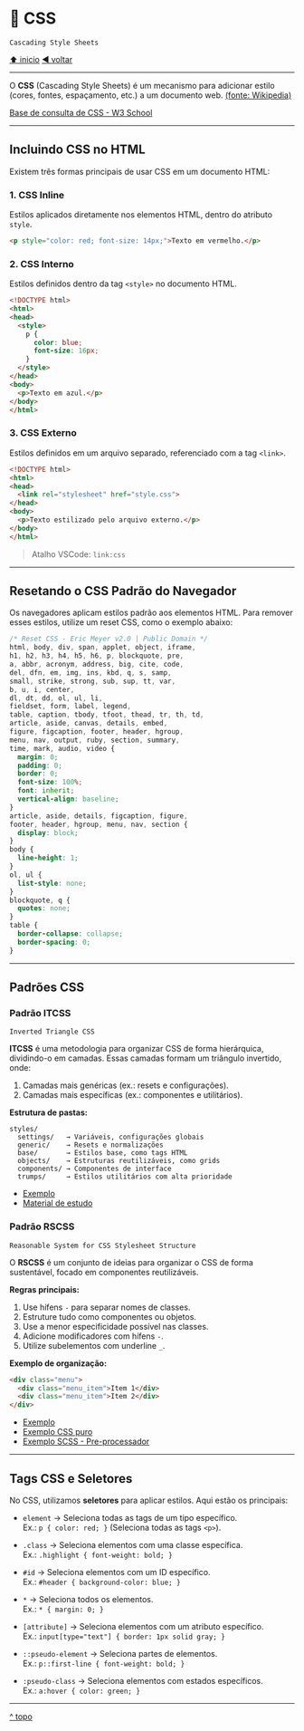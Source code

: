 # 🎨 CSS

`Cascading Style Sheets`

[⬆️ inicio](../../Readme.md)
[◀️ voltar](../Readme.md)  

---

O **CSS** (Cascading Style Sheets) é um mecanismo para adicionar estilo (cores, fontes, espaçamento, etc.) a um documento web. [(fonte: Wikipedia)](https://pt.wikipedia.org/wiki/CSS)  

[Base de consulta de CSS - W3 School](https://www.w3schools.com/css/default.asp)

---

## Incluindo CSS no HTML

Existem três formas principais de usar CSS em um documento HTML:

### 1. CSS Inline
Estilos aplicados diretamente nos elementos HTML, dentro do atributo `style`.

```html
<p style="color: red; font-size: 14px;">Texto em vermelho.</p>
```

### 2. CSS Interno
Estilos definidos dentro da tag `<style>` no documento HTML.

```html
<!DOCTYPE html>
<html>
<head>
  <style>
    p {
      color: blue;
      font-size: 16px;
    }
  </style>
</head>
<body>
  <p>Texto em azul.</p>
</body>
</html>
```

### 3. CSS Externo
Estilos definidos em um arquivo separado, referenciado com a tag `<link>`.

```html
<!DOCTYPE html>
<html>
<head>
  <link rel="stylesheet" href="style.css">
</head>
<body>
  <p>Texto estilizado pelo arquivo externo.</p>
</body>
</html>
```

> Atalho VSCode: `link:css`

---

## Resetando o CSS Padrão do Navegador

Os navegadores aplicam estilos padrão aos elementos HTML. Para remover esses estilos, utilize um reset CSS, como o exemplo abaixo:

```css
/* Reset CSS - Eric Meyer v2.0 | Public Domain */
html, body, div, span, applet, object, iframe,
h1, h2, h3, h4, h5, h6, p, blockquote, pre,
a, abbr, acronym, address, big, cite, code,
del, dfn, em, img, ins, kbd, q, s, samp,
small, strike, strong, sub, sup, tt, var,
b, u, i, center,
dl, dt, dd, ol, ul, li,
fieldset, form, label, legend,
table, caption, tbody, tfoot, thead, tr, th, td,
article, aside, canvas, details, embed,
figure, figcaption, footer, header, hgroup,
menu, nav, output, ruby, section, summary,
time, mark, audio, video {
  margin: 0;
  padding: 0;
  border: 0;
  font-size: 100%;
  font: inherit;
  vertical-align: baseline;
}
article, aside, details, figcaption, figure,
footer, header, hgroup, menu, nav, section {
  display: block;
}
body {
  line-height: 1;
}
ol, ul {
  list-style: none;
}
blockquote, q {
  quotes: none;
}
table {
  border-collapse: collapse;
  border-spacing: 0;
}
```

---

## Padrões CSS

### Padrão ITCSS 

`Inverted Triangle CSS`

**ITCSS** é uma metodologia para organizar CSS de forma hierárquica, dividindo-o em camadas. Essas camadas formam um triângulo invertido, onde:

1. Camadas mais genéricas (ex.: resets e configurações).
2. Camadas mais específicas (ex.: componentes e utilitários).

**Estrutura de pastas:**

```plaintext
styles/
  settings/   → Variáveis, configurações globais
  generic/    → Resets e normalizações
  base/       → Estilos base, como tags HTML
  objects/    → Estruturas reutilizáveis, como grids
  components/ → Componentes de interface
  trumps/     → Estilos utilitários com alta prioridade
```

- [Exemplo](./Exemplos/Exemplo5/index.html)  
- [Material de estudo](https://willianjusten.com.br/organizando-seu-css-com-itcss)

### Padrão RSCSS

`Reasonable System for CSS Stylesheet Structure`

O **RSCSS** é um conjunto de ideias para organizar o CSS de forma sustentável, focado em componentes reutilizáveis.

**Regras principais:**

1. Use hífens `-` para separar nomes de classes.
2. Estruture tudo como componentes ou objetos.
3. Use a menor especificidade possível nas classes.
4. Adicione modificadores com hífens `-`.
5. Utilize subelementos com underline `_`.

**Exemplo de organização:**

```html
<div class="menu">
  <div class="menu_item">Item 1</div>
  <div class="menu_item">Item 2</div>
</div>
```

- [Exemplo](./Exemplos/Exemplo6/index.html)  
- [Exemplo CSS puro](./Exemplos/Exemplo6/style.css)  
- [Exemplo SCSS - Pre-processador](./Exemplos/Exemplo6/style.scss)

---

## Tags CSS e Seletores

No CSS, utilizamos **seletores** para aplicar estilos. Aqui estão os principais:

- `element` → Seleciona todas as tags de um tipo específico.  
  Ex.: `p { color: red; }` (Seleciona todas as tags `<p>`).

- `.class` → Seleciona elementos com uma classe específica.  
  Ex.: `.highlight { font-weight: bold; }`

- `#id` → Seleciona elementos com um ID específico.  
  Ex.: `#header { background-color: blue; }`

- `*` → Seleciona todos os elementos.  
  Ex.: `* { margin: 0; }`

- `[attribute]` → Seleciona elementos com um atributo específico.  
  Ex.: `input[type="text"] { border: 1px solid gray; }`

- `::pseudo-element` → Seleciona partes de elementos.  
  Ex.: `p::first-line { font-weight: bold; }`

- `:pseudo-class` → Seleciona elementos com estados específicos.  
  Ex.: `a:hover { color: green; }`

---

[^ topo](#🎨-CSS)
